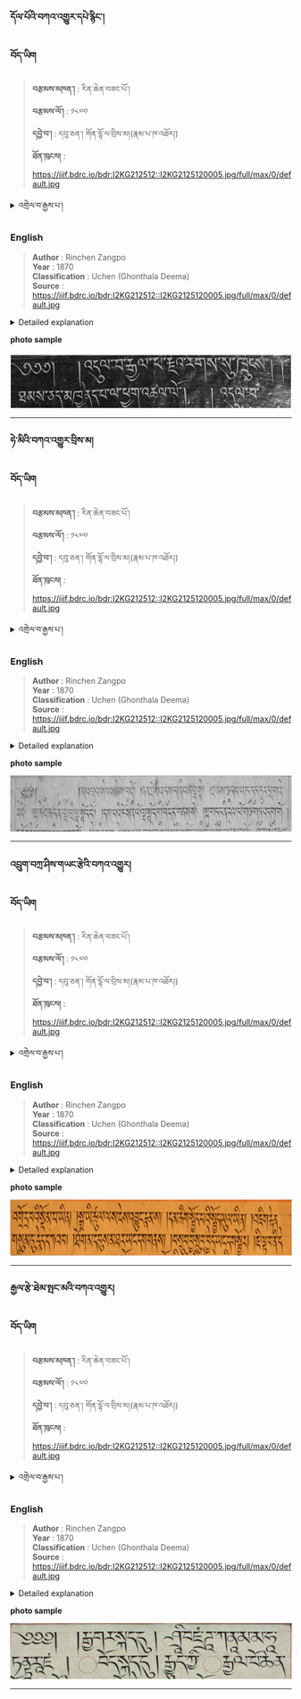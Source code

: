 <h3>དོལ་པོའི་བཀའ་འགྱུར་དཔེ་རྙིང་།</h3>


<!-- div:right-panel -->
<!-- tabs:start -->

### **བོད་ཡིག**

> **བརྩམས་མཁན་།** : རིན་ཆེན་བཟང་པོ་།</br>
**བརྩམས་ལོ་།** : ༡༨༧༠ </br>
**དབྱེ་བ་།** : དབུ་ཅན་། གོན་དྷོ་ལ་བྲིས་མ།(རྣམ་པ་ཁ་འཐོར།)</br>
**ཐོན་ཁུངས།** : https://iiif.bdrc.io/bdr:I2KG212512::I2KG2125120005.jpg/full/max/0/default.jpg</br>

<details>
  <summary>འགྲེལ་བ་རྒྱས་པ་།</summary>
  

</details>


### **English**

> **Author** : Rinchen Zangpo</br>
**Year** : 1870 </br>
**Classification** : Uchen (Ghonthala Deema)</br>
**Source** : https://iiif.bdrc.io/bdr:I2KG212512::I2KG2125120005.jpg/full/max/0/default.jpg</br>

<details>
  <summary>Detailed explanation</summary>
པོ་ཏི་བཅུ་པ།Scanned at Tibetan Buddist Resourece Center, 1430 Massachusetts Ave, 5th Floor, Cambrige, Mass. 02138. Comments: 01/2015a 

</details>


<!-- tabs:end -->
<!-- panels:end -->



**photo sample**

<img src = "https://github.com/OpenPecha/tibetanfonts.info/blob/main/docs/_assets/%E0%BD%91%E0%BD%BC%E0%BD%A3%E0%BC%8B%E0%BD%94%E0%BD%BC%E0%BD%A0%E0%BD%B2%E0%BC%8B%E0%BD%96%E0%BD%80%E0%BD%A0%E0%BC%8B%E0%BD%A0%E0%BD%82%E0%BE%B1%E0%BD%B4%E0%BD%A2%E0%BD%91%E0%BD%94%E0%BD%BA%E0%BC%8B%E0%BD%A2%E0%BE%99%E0%BD%B2%E0%BD%84%E0%BC%8B%E0%BC%8D.png?raw=true" width = 950 height = 100>

***



<h3>ཧེ་མིའི་བཀའ་འགྱུར་བྲིས་མ།</h3>


<!-- div:right-panel -->
<!-- tabs:start -->

### **བོད་ཡིག**

> **བརྩམས་མཁན་།** : རིན་ཆེན་བཟང་པོ་།</br>
**བརྩམས་ལོ་།** : ༡༨༧༠ </br>
**དབྱེ་བ་།** : དབུ་ཅན་། གོན་དྷོ་ལ་བྲིས་མ།(རྣམ་པ་ཁ་འཐོར།)</br>
**ཐོན་ཁུངས།** : https://iiif.bdrc.io/bdr:I2KG212512::I2KG2125120005.jpg/full/max/0/default.jpg</br>

<details>
  <summary>འགྲེལ་བ་རྒྱས་པ་།</summary>
  

</details>


### **English**

> **Author** : Rinchen Zangpo</br>
**Year** : 1870 </br>
**Classification** : Uchen (Ghonthala Deema)</br>
**Source** : https://iiif.bdrc.io/bdr:I2KG212512::I2KG2125120005.jpg/full/max/0/default.jpg</br>

<details>
  <summary>Detailed explanation</summary>
ཧེ་མིའི་བཀའ་འགྱུར (དབུ་ཅན། བྲིས་མ།) མདོ་སྡེ། ཁ།Scanned at Tibetan Buddist Resourece Center, 1430 Massachusetts Avenue, Cambrige,

</details>


<!-- tabs:end -->
<!-- panels:end -->

**photo sample**

<img src = "https://github.com/OpenPecha/tibetanfonts.info/blob/main/docs/_assets/%E0%BD%A7%E0%BD%BA%E0%BC%8B%E0%BD%98%E0%BD%B2%E0%BD%A0%E0%BD%B2%E0%BC%8B%E0%BD%96%E0%BD%80%E0%BD%A0%E0%BC%8B%E0%BD%A0%E0%BD%82%E0%BE%B1%E0%BD%B4%E0%BD%A2%E0%BC%8B%E0%BD%96%E0%BE%B2%E0%BD%B2%E0%BD%A6%E0%BC%8B%E0%BD%98%E0%BC%8D.png?raw=true" width = 950 height = 100>


***




<h3>འབྲུག་བཀྲ་ཤིས་གཡང་རྩེའི་བཀའ་འགྱུར།</h3>

<!-- div:right-panel -->
<!-- tabs:start -->

### **བོད་ཡིག**

> **བརྩམས་མཁན་།** : རིན་ཆེན་བཟང་པོ་།</br>
**བརྩམས་ལོ་།** : ༡༨༧༠ </br>
**དབྱེ་བ་།** : དབུ་ཅན་། གོན་དྷོ་ལ་བྲིས་མ།(རྣམ་པ་ཁ་འཐོར།)</br>
**ཐོན་ཁུངས།** : https://iiif.bdrc.io/bdr:I2KG212512::I2KG2125120005.jpg/full/max/0/default.jpg</br>

<details>
  <summary>འགྲེལ་བ་རྒྱས་པ་།</summary>
  འབྲུག་བཀྲ་ཤིས་གཡང་རྩེའི་བཀའ་འགྱུར། 

</details>


### **English**

> **Author** : Rinchen Zangpo</br>
**Year** : 1870 </br>
**Classification** : Uchen (Ghonthala Deema)</br>
**Source** : https://iiif.bdrc.io/bdr:I2KG212512::I2KG2125120005.jpg/full/max/0/default.jpg</br>

<details>
  <summary>Detailed explanation</summary>
ཧེ་མིའི་བཀའ་འགྱུར (དབུ་ཅན། བྲིས་མ།) མདོ་སྡེ། ཁ།Scanned at Tibetan Buddist Resourece Center, 1430 Massachusetts Avenue, Cambrige,

</details>


<!-- tabs:end -->
<!-- panels:end -->

**photo sample**

<img src = "https://github.com/OpenPecha/tibetanfonts.info/blob/main/docs/_assets/%E0%BD%A0%E0%BD%96%E0%BE%B2%E0%BD%B4%E0%BD%82%E0%BC%8B%E0%BD%96%E0%BD%80%E0%BE%B2%E0%BC%8B%E0%BD%A4%E0%BD%B2%E0%BD%A6%E0%BC%8B%E0%BD%82%E0%BD%A1%E0%BD%84%E0%BC%8B%E0%BD%A2%E0%BE%A9%E0%BD%BA%E0%BD%A0%E0%BD%B2%E0%BC%8B%E0%BD%96%E0%BD%80%E0%BD%A0%E0%BC%8B%E0%BD%A0%E0%BD%82%E0%BE%B1%E0%BD%B4%E0%BD%A2%E0%BC%8D%20.png?raw=true" width = 950 height = 100>


***




<h3>རྒྱལ་རྩེ་ཐེམ་སྤང་མའི་བཀའ་འགྱུར།</h3>

<!-- div:right-panel -->
<!-- tabs:start -->

### **བོད་ཡིག**

> **བརྩམས་མཁན་།** : རིན་ཆེན་བཟང་པོ་།</br>
**བརྩམས་ལོ་།** : ༡༨༧༠ </br>
**དབྱེ་བ་།** : དབུ་ཅན་། གོན་དྷོ་ལ་བྲིས་མ།(རྣམ་པ་ཁ་འཐོར།)</br>
**ཐོན་ཁུངས།** : https://iiif.bdrc.io/bdr:I2KG212512::I2KG2125120005.jpg/full/max/0/default.jpg</br>

<details>
  <summary>འགྲེལ་བ་རྒྱས་པ་།</summary>
  

</details>


### **English**

> **Author** : Rinchen Zangpo</br>
**Year** : 1870 </br>
**Classification** : Uchen (Ghonthala Deema)</br>
**Source** : https://iiif.bdrc.io/bdr:I2KG212512::I2KG2125120005.jpg/full/max/0/default.jpg</br>

<details>
  <summary>Detailed explanation</summary>
ཧེ་མིའི་བཀའ་འགྱུར (དབུ་ཅན། བྲིས་མ།) མདོ་སྡེ། ཁ།Scanned at Tibetan Buddist Resourece Center, 1430 Massachusetts Avenue, Cambrige,

</details>


<!-- tabs:end -->
<!-- panels:end -->

**photo sample**

<img src = "https://github.com/OpenPecha/tibetanfonts.info/blob/main/docs/_assets/%E0%BD%A2%E0%BE%92%E0%BE%B1%E0%BD%A3%E0%BC%8B%E0%BD%A2%E0%BE%A9%E0%BD%BA%E0%BC%8B%E0%BD%90%E0%BD%BA%E0%BD%98%E0%BC%8B%E0%BD%A6%E0%BE%A4%E0%BD%84%E0%BC%8B%E0%BD%98%E0%BD%A0%E0%BD%B2%E0%BC%8B%E0%BD%96%E0%BD%80%E0%BD%A0%E0%BC%8B%E0%BD%A0%E0%BD%82%E0%BE%B1%E0%BD%B4%E0%BD%A2%E0%BC%8D.png?raw=true" width = 950 height = 100>

***

